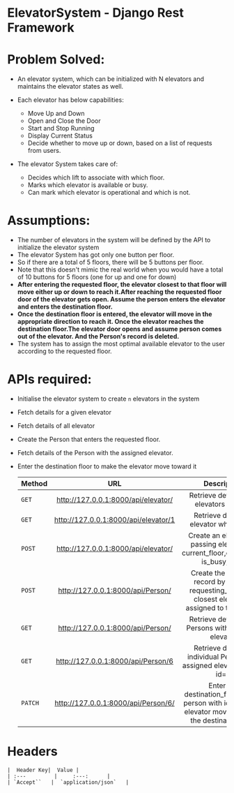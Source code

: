 # ElevatorSystem - Django Rest Framework
# Problem Solved:
- An elevator system, which can be initialized with N elevators and maintains the elevator states as well.

- Each elevator has below capabilities:
   - Move Up and Down
   - Open and Close the Door
   - Start and Stop Running
   - Display Current Status
   -  Decide whether to move up or down, based on a list of requests from users.
  
- The elevator System takes care of:
   - Decides which lift to associate with which floor.
   - Marks which elevator is available or busy.
   - Can mark which elevator is operational and which is not.

# Assumptions:
   - The number of elevators in the system will be defined by the API to initialize the elevator system
   - The elevator System has got only one button per floor.
   - So if there are a total of 5 floors, there will be 5 buttons per floor.
   - Note that this doesn't mimic the real world when you would have a total of 10 buttons for 5 floors (one for up and one for down)
   - **After entering the requested floor, the elevator closest to that floor will move either up or down to reach it.After reaching the requested floor door of the elevator gets open. Assume the person enters the elevator and enters the destination floor.**
   - **Once the destination floor is entered, the elevator will move in the appropriate direction to reach it. Once the elevator reaches the destination floor.The elevator door opens and assume person comes out of the elevator. And the Person's record is deleted.**
   - The system has to assign the most optimal available elevator to the user according to the requested floor.

# APIs required:
 - Initialise the elevator system to create `n` elevators in the system
 - Fetch details for a given elevator
 - Fetch details of all elevator
 - Create the Person that enters the requested floor.
 - Fetch details of the Person with the assigned elevator.
 - Enter the destination floor to make the elevator move toward it

    | Method | URL | Description |
    | :---         |     :---:      |     :---: |
    | `GET`   |  http://127.0.0.1:8000/api/elevator/    | Retrieve details of all elevators created    |
    | `GET`   |  http://127.0.0.1:8000/api/elevator/1   | Retrieve details of elevator whose id=1   |
    | `POST`   |http://127.0.0.1:8000/api/elevator/| Create an elevator by passing elevator_id, current_floor,operational, is_busy, door| 
    | `POST`   | http://127.0.0.1:8000/api/Person/ |Create the Person's record by passing requesting_floor and closest elevator is assigned to the person|
    | `GET`   | http://127.0.0.1:8000/api/Person/| Retrieve details of all Persons with assigned elevator   |
    | `GET`   | http://127.0.0.1:8000/api/Person/6| Retrieve details of individual Person with assigned elevator having id=6   |
    | `PATCH`   |http://127.0.0.1:8000/api/Person/6/    | Enter the destination_floor for the person with id=6 so that elevator moves towards the destination floor     |

 
# Headers

    |  Header Key|  Value |
    | :---         |     :---:      |
    | `Accept``   |  `application/json`   |
